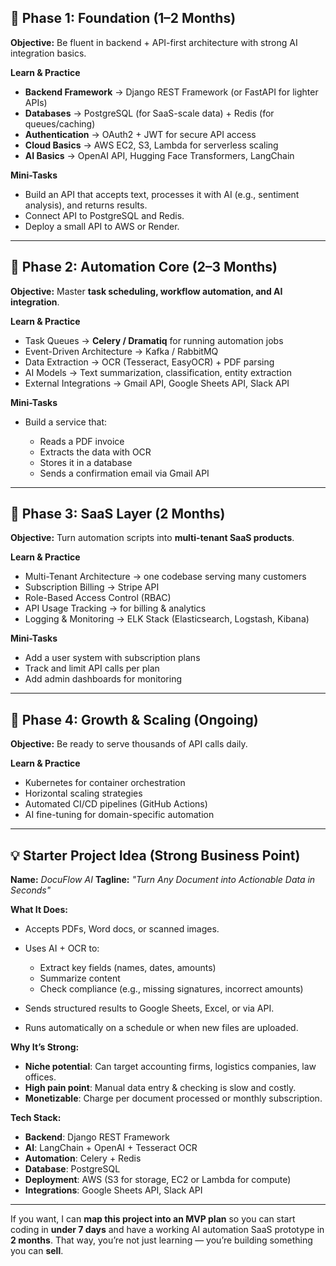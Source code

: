 ## **📍 Phase 1: Foundation (1–2 Months)**

**Objective:** Be fluent in backend + API-first architecture with strong AI integration basics.

**Learn & Practice**

* **Backend Framework** → Django REST Framework (or FastAPI for lighter APIs)
* **Databases** → PostgreSQL (for SaaS-scale data) + Redis (for queues/caching)
* **Authentication** → OAuth2 + JWT for secure API access
* **Cloud Basics** → AWS EC2, S3, Lambda for serverless scaling
* **AI Basics** → OpenAI API, Hugging Face Transformers, LangChain

**Mini-Tasks**

* Build an API that accepts text, processes it with AI (e.g., sentiment analysis), and returns results.
* Connect API to PostgreSQL and Redis.
* Deploy a small API to AWS or Render.

---

## **📍 Phase 2: Automation Core (2–3 Months)**

**Objective:** Master **task scheduling, workflow automation, and AI integration**.

**Learn & Practice**

* Task Queues → **Celery / Dramatiq** for running automation jobs
* Event-Driven Architecture → Kafka / RabbitMQ
* Data Extraction → OCR (Tesseract, EasyOCR) + PDF parsing
* AI Models → Text summarization, classification, entity extraction
* External Integrations → Gmail API, Google Sheets API, Slack API

**Mini-Tasks**

* Build a service that:

  * Reads a PDF invoice
  * Extracts the data with OCR
  * Stores it in a database
  * Sends a confirmation email via Gmail API

---

## **📍 Phase 3: SaaS Layer (2 Months)**

**Objective:** Turn automation scripts into **multi-tenant SaaS products**.

**Learn & Practice**

* Multi-Tenant Architecture → one codebase serving many customers
* Subscription Billing → Stripe API
* Role-Based Access Control (RBAC)
* API Usage Tracking → for billing & analytics
* Logging & Monitoring → ELK Stack (Elasticsearch, Logstash, Kibana)

**Mini-Tasks**

* Add a user system with subscription plans
* Track and limit API calls per plan
* Add admin dashboards for monitoring

---

## **📍 Phase 4: Growth & Scaling (Ongoing)**

**Objective:** Be ready to serve thousands of API calls daily.

**Learn & Practice**

* Kubernetes for container orchestration
* Horizontal scaling strategies
* Automated CI/CD pipelines (GitHub Actions)
* AI fine-tuning for domain-specific automation

---

## **💡 Starter Project Idea (Strong Business Point)**

**Name:** *DocuFlow AI*
**Tagline:** *"Turn Any Document into Actionable Data in Seconds"*

**What It Does:**

* Accepts PDFs, Word docs, or scanned images.
* Uses AI + OCR to:

  * Extract key fields (names, dates, amounts)
  * Summarize content
  * Check compliance (e.g., missing signatures, incorrect amounts)
* Sends structured results to Google Sheets, Excel, or via API.
* Runs automatically on a schedule or when new files are uploaded.

**Why It’s Strong:**

* **Niche potential**: Can target accounting firms, logistics companies, law offices.
* **High pain point**: Manual data entry & checking is slow and costly.
* **Monetizable**: Charge per document processed or monthly subscription.

**Tech Stack:**

* **Backend**: Django REST Framework
* **AI**: LangChain + OpenAI + Tesseract OCR
* **Automation**: Celery + Redis
* **Database**: PostgreSQL
* **Deployment**: AWS (S3 for storage, EC2 or Lambda for compute)
* **Integrations**: Google Sheets API, Slack API

---

If you want, I can **map this project into an MVP plan** so you can start coding in **under 7 days** and have a working AI automation SaaS prototype in **2 months**.
That way, you’re not just learning — you’re building something you can **sell**.
